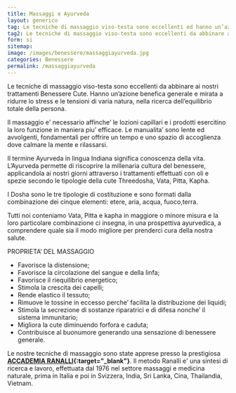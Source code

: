 ```yaml
---
title: Massaggi e Ayurveda
layout: generico
tag: Le tecniche di massaggio viso-testa sono eccellenti ed hanno un’azione benefica mirata a ridurre lo stress e le tensioni di varia natura.
tag2: Le tecniche di massaggio viso-testa sono eccellenti da abbinare ai nostri trattamenti Benessere Cute.
form: si
sitemap:
image: /images/benessere/massaggiayurveda.jpg
categories: Benessere
permalink: /massaggiayurveda
---
```


Le tecniche di massaggio viso-testa sono eccellenti da abbinare ai nostri trattamenti Benessere Cute.
Hanno un’azione benefica generale e mirata a ridurre lo stress e le tensioni di varia natura, nella ricerca dell’equilibrio totale della persona.

Il massaggio e' necessario affinche’ le lozioni capillari e i prodotti esercitino la loro funzione in maniera piu’ efficace.
Le manualita’ sono lente ed avvolgenti, fondamentali per offrire un tempo e uno spazio di accoglienza dove calmare la mente e rilassarsi.

Il termine Ayurveda in lingua Indiana significa conoscenza della vita. L’Ayurveda permette di riscoprire la millenaria cultura del benessere, applicandola ai nostri giorni attraverso i trattamenti effettuati con oli e spezie secondo le tipologie della cute Threedosha, Vata, Pitta, Kapha.

I Dosha sono le tre tipologie di costituzione e sono formati dalla combinazione dei cinque elementi: etere, aria, acqua, fuoco,terra.

Tutti noi conteniamo Vata, Pitta e kapha in maggiore o minore misura e la loro particolare combinazione ci insegna, in una prospettiva ayurvedica, a comprendere quale sia il modo migliore per prenderci cura della nostra salute.

PROPRIETA’ DEL MASSAGGIO

- Favorisce la distensione;
- Favorisce la circolazione del sangue e della linfa;
- Favorisce il riequilibrio energetico;
- Stimola la crescita dei capelli;
- Rende elastico il tessuto;
- Rimuove le tossine in eccesso perche’ facilita la distribuzione dei liquidi;
- Stimola la secrezione di sostanze riparatrici e di difesa nonche’ il sistema immunitario;
- Migliora la cute diminuendo forfora e caduta;
- Contribuisce al buonumore generando una sensazione di benessere generale.

Le nostre tecniche di massaggio sono state apprese presso la prestigiosa **[ACCADEMIA RANALLI](http://www.ranalliwellness.it){:target="\_blank"}**.
Il metodo Ranalli e' una sintesi di ricerca e lavoro, effettuata dal 1976 nel settore massaggi e medicina naturale, prima in Italia e poi in Svizzera, India, Sri Lanka, Cina, Thailandia, Vietnam.
